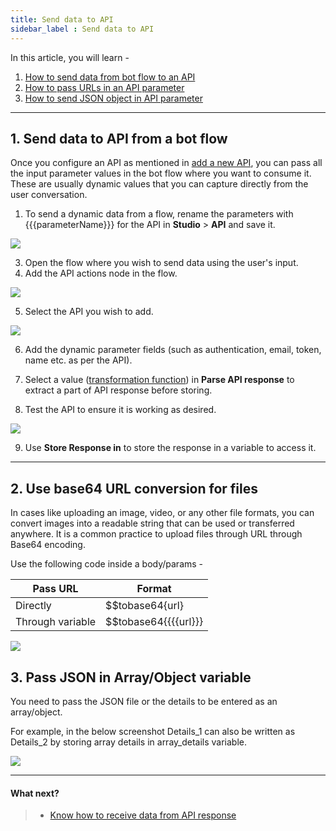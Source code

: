 ```yaml
---
title: Send data to API 
sidebar_label : Send data to API
---
```

In this article, you will learn -
1. [How to send data from bot flow to an API](#1)
2. [How to pass URLs in an API parameter](#2)
3. [How to send JSON object in API parameter](#3)

---
## <a name="1"></a>1. Send data to API from a bot flow
Once you configure an API as mentioned in [add a new API](https://docs.yellow.ai/docs/platform_concepts/studio/api/add-api#1), you can pass all the input parameter values in the bot flow where you want to consume it. These are usually dynamic values that you can capture directly from the user conversation. 
1. To send a dynamic data from a flow, rename the parameters with {{{parameterName}}} for the API in **Studio** > **API** and save it.

![](https://i.imgur.com/a6xTjqL.png)


3. Open the flow where you wish to send data using the user's input.
4. Add the API actions node in the flow.

![](https://i.imgur.com/AfLDOBK.png)

5. Select the API you wish to add.

![](https://i.imgur.com/iSBQmEu.png)

6. Add the dynamic parameter fields (such as authentication, email, token, name etc. as per the API).
7. Select a value ([transformation function](https://docs.yellow.ai/docs/platform_concepts/studio/api/transformation-function)) in **Parse API response** to extract a part of API response before storing.

8. Test the API to ensure it is working as desired.

![](https://i.imgur.com/Qu6rfqB.png)

9.  Use **Store Response in** to store the response in a variable to access it.
---  

## <a name="2"></a>2. Use base64 URL conversion for files
In cases like uploading an image, video, or any other file formats, you can convert images into a readable string that can be used or transferred anywhere. It is a common practice to upload files through URL through Base64 encoding.

Use the following code inside a body/params -

| Pass URL  | Format |
|-- | --|
Directly | $$tobase64{url}
Through variable | $$tobase64{{{{url}}}

![](https://i.imgur.com/SRHt8OM.png)


## <a name="3"></a>3. Pass JSON in Array/Object variable

You need to pass the JSON file or the details to be entered as an array/object.

For example, in the below screenshot Details_1 can also be written as Details_2 by storing array details in array_details variable.

![](https://i.imgur.com/41MaV4r.png)


--- 

#### What next?
> * [Know how to receive data from API response](receive-data.md)